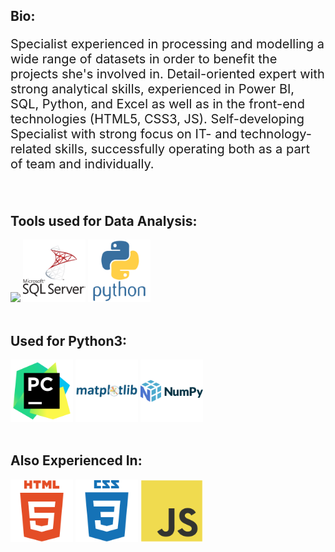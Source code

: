 
<!---
Anna-portfolio/Anna-portfolio is a ✨ special ✨ repository because its `README.md` (this file) appears on your GitHub profile.
You can click the Preview link to take a look at your changes.
--->

<h2>Bio:</h2>
<p style="font-size: 20px">Specialist experienced in processing and modelling a wide range of datasets in order to benefit the projects she's involved in. Detail-oriented expert with strong analytical skills, experienced in Power BI, SQL, Python, and Excel as well as in the front-end technologies (HTML5, CSS3, JS). Self-developing Specialist with strong focus on IT- and technology-related skills, successfully operating both as a part of team and individually.</p>
<br>
<h2>Tools used for Data Analysis:</h2>
<div class="badges">
  <img src='https://github.com/microsoft/PowerBI-Icons/blob/main/SVG/Power-BI.svg' width="80px">
  <img src='https://github.com/devicons/devicon/blob/master/icons/microsoftsqlserver/microsoftsqlserver-original-wordmark.svg' width="100px">
  <img src='https://github.com/devicons/devicon/blob/master/icons/python/python-original-wordmark.svg' width="100px">
</div>
<br>
<h2>Used for Python3:</h2>
<div class="badges">
  <img src='https://github.com/devicons/devicon/blob/master/icons/pycharm/pycharm-original.svg' width="100px">
  <img src='https://github.com/devicons/devicon/blob/master/icons/matplotlib/matplotlib-original-wordmark.svg' width="100px">
  <img src='https://github.com/devicons/devicon/blob/master/icons/numpy/numpy-original-wordmark.svg' width="100px">
</div>
<br>
<h2>Also Experienced In:</h2>
<div class="badges">
  <img src='https://github.com/devicons/devicon/blob/master/icons/html5/html5-plain-wordmark.svg' width="100px">
  <img src='https://github.com/devicons/devicon/blob/master/icons/css3/css3-plain-wordmark.svg' width="100px">
  <img src='https://github.com/devicons/devicon/blob/master/icons/javascript/javascript-original.svg' width="100px">
</div>

